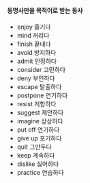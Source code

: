 #### 동명사만을 목적어로 받는 동사

- enjoy 즐기다
- mind 꺼리다
- finish 끝내다
- avoid 방지하다
- admit 인정하다
- consider 고민하다
- deny 부인하다
- escape 탈출하다
- postpone 연기하다
- resist 저항하다
- suggest 제안하다
- imagine 상상하다
- put off 연기하다
- give up 포기하다
- quit 그만두다
- keep 계속하다
- dislike 싫어하다
- practice 연습하다